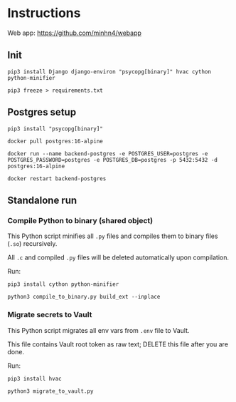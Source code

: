 # Instructions

Web app: https://github.com/minhn4/webapp

## Init

`pip3 install Django django-environ "psycopg[binary]" hvac cython python-minifier`

`pip3 freeze > requirements.txt`

## Postgres setup

`pip3 install "psycopg[binary]"`

`docker pull postgres:16-alpine`

`docker run --name backend-postgres -e POSTGRES_USER=postgres -e POSTGRES_PASSWORD=postgres -e POSTGRES_DB=postgres -p 5432:5432 -d postgres:16-alpine`

`docker restart backend-postgres`

## Standalone run

### Compile Python to binary (shared object)

This Python script minifies all `.py` files and compiles them to binary files (`.so`) recursively.

All `.c` and compiled `.py` files will be deleted automatically upon compilation.

Run:

`pip3 install cython python-minifier`

`python3 compile_to_binary.py build_ext --inplace`

### Migrate secrets to Vault

This Python script migrates all env vars from `.env` file to Vault.

This file contains Vault root token as raw text; DELETE this file after you are done.

Run:

`pip3 install hvac`

`python3 migrate_to_vault.py`
